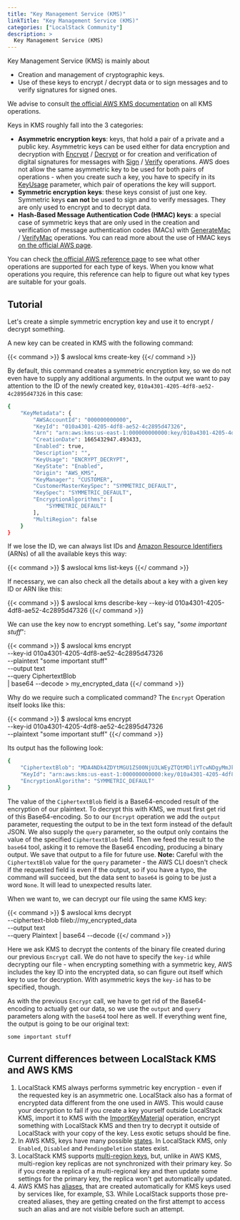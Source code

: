 ```yaml
---
title: "Key Management Service (KMS)"
linkTitle: "Key Management Service (KMS)"
categories: ["LocalStack Community"]
description: >
  Key Management Service (KMS)
---
```


Key Management Service (KMS) is mainly about
- Creation and management of cryptographic keys.
- Use of these keys to encrypt / decrypt data or to sign messages and to verify signatures for signed ones.

We advise to consult [the official AWS KMS documentation](https://docs.aws.amazon.com/kms/latest/APIReference/Welcome.html) on all KMS operations.

Keys in KMS roughly fall into the 3 categories:
- **Asymmetric encryption keys**: keys, that hold a pair of a private and a public key. Asymmetric keys can be used either for data encryption and decryption with [Encrypt](https://docs.aws.amazon.com/kms/latest/APIReference/API_Encrypt.html) / [Decrypt](https://docs.aws.amazon.com/kms/latest/APIReference/API_Decrypt.html) or for creation and verification of digital signatures for messages with [Sign](https://docs.aws.amazon.com/kms/latest/APIReference/API_Sign.html) / [Verify](https://docs.aws.amazon.com/kms/latest/APIReference/API_Verify.html) operations. AWS does not allow the same asymmetric key to be used for both pairs of operations - when you create such a key, you have to specify in its [KeyUsage](https://docs.aws.amazon.com/kms/latest/APIReference/API_CreateKey.html#KMS-CreateKey-request-KeyUsage) parameter, which pair of operations the key will support.
- **Symmetric encryption keys**: these keys consist of just one key. Symmetric keys **can not** be used to sign and to verify messages. They are only used to encrypt and to decrypt data.
- **Hash-Based Message Authentication Code (HMAC) keys**: a special case of symmetric keys that are only used in the creation and verification of message authentication codes (MACs) with [GenerateMac](https://docs.aws.amazon.com/kms/latest/APIReference/API_GenerateMac.html) / [VerifyMac](https://docs.aws.amazon.com/kms/latest/APIReference/API_VerifyMac.html) operations. You can read more about the use of HMAC keys [on the official AWS page](https://docs.aws.amazon.com/kms/latest/developerguide/hmac.html).

You can check [the official AWS reference page](https://docs.aws.amazon.com/kms/latest/developerguide/symm-asymm-compare.html) to see what other operations are supported for each type of keys. When you know what operations you require, this reference can help to figure out what key types are suitable for your goals.

## Tutorial

Let's create a simple symmetric encryption key and use it to encrypt / decrypt something.

A new key can be created in KMS with the following command:

{{< command >}}
$ awslocal kms create-key
{{</ command >}}

By default, this command creates a symmetric encryption key, so we do not even have to supply any additional arguments. In the output we want to pay attention to the ID of the newly created key, `010a4301-4205-4df8-ae52-4c2895d47326` in this case:

```sh
{
    "KeyMetadata": {
        "AWSAccountId": "000000000000",
        "KeyId": "010a4301-4205-4df8-ae52-4c2895d47326",
        "Arn": "arn:aws:kms:us-east-1:000000000000:key/010a4301-4205-4df8-ae52-4c2895d47326",
        "CreationDate": 1665432947.493433,
        "Enabled": true,
        "Description": "",
        "KeyUsage": "ENCRYPT_DECRYPT",
        "KeyState": "Enabled",
        "Origin": "AWS_KMS",
        "KeyManager": "CUSTOMER",
        "CustomerMasterKeySpec": "SYMMETRIC_DEFAULT",
        "KeySpec": "SYMMETRIC_DEFAULT",
        "EncryptionAlgorithms": [
            "SYMMETRIC_DEFAULT"
        ],
        "MultiRegion": false
    }
}
```

If we lose the ID, we can always list IDs and [Amazon Resource Identifiers](https://docs.aws.amazon.com/general/latest/gr/aws-arns-and-namespaces.html) (ARNs) of all the available keys this way:

{{< command >}}
$ awslocal kms list-keys
{{</ command >}}

If necessary, we can also check all the details about a key with a given key ID or ARN like this:

{{< command >}}
$ awslocal kms describe-key --key-id 010a4301-4205-4df8-ae52-4c2895d47326
{{</ command >}}

We can use the key now to encrypt something. Let's say, "*some important stuff*":

{{< command >}}
$ awslocal kms encrypt \
      --key-id 010a4301-4205-4df8-ae52-4c2895d47326 \
      --plaintext "some important stuff" \
      --output text \
      --query CiphertextBlob \
  | base64 --decode > my_encrypted_data
{{</ command >}}

Why do we require such a complicated command? The `Encrypt` Operation itself looks like this:

{{< command >}}
$ awslocal kms encrypt \
      --key-id 010a4301-4205-4df8-ae52-4c2895d47326 \
      --plaintext "some important stuff"
{{</ command >}}

Its output has the following look:

```sh
{
    "CiphertextBlob": "MDA4NDk4ZDYtMGU1ZS00NjU3LWEyZTQtMDliYTcwNDgyMmJkxw1eaLVUeUZA7bZzp+k7VAAAAAAAAAAAAAAAAAAAAAAetG9/5Znpw83/4xhwObc6Fc2B73y1ZvIigwahKopT0Q==",
    "KeyId": "arn:aws:kms:us-east-1:000000000000:key/010a4301-4205-4df8-ae52-4c2895d47326",
    "EncryptionAlgorithm": "SYMMETRIC_DEFAULT"
}
```

The value of the `CiphertextBlob` field is a Base64-encoded result of the encryption of our plaintext. To decrypt this with KMS, we must first get rid of this Base64-encoding. So to our `Encrypt` operation we add the `output` parameter, requesting the output to be in the text form instead of the default JSON. We also supply the `query` parameter, so the output only contains the value of the specified `CiphertextBlob` field. Then we feed the result to the `base64` tool, asking it to remove the Base64 encoding, producing a binary output. We save that output to a file for future use. **Note:** Careful with the `CiphertextBlob` value for the `query` parameter - the AWS CLI doesn't check if the requested field is even if the output, so if you have a typo, the command will succeed, but the data sent to `base64` is going to be just a word `None`. It will lead to unexpected results later.

When we want to, we can decrypt our file using the same KMS key:

{{< command >}}
$ awslocal kms decrypt \
      --ciphertext-blob fileb://my_encrypted_data \
      --output text \
      --query Plaintext
  | base64 --decode
{{</ command >}}

Here we ask KMS to decrypt the contents of the binary file created during our previous `Encrypt` call. We do not have to specify the `key-id` while decrypting our file - when encrypting something with a symmetric key, AWS includes the key ID into the encrypted data, so can figure out itself which key to use for decryption. With asymmetric keys the `key-id` has to be specified, though.

As with the previous `Encrypt` call, we have to get rid of the Base64-encoding to actually get our data, so we use the `output` and `query` parameters along with the `base64` tool here as well. If everything went fine, the output is going to be our original text:

```sh
some important stuff
```

## Current differences between LocalStack KMS and AWS KMS

1. LocalStack KMS always performs symmetric key encryption - even if the requested key is an asymmetric one. LocalStack also has a format of encrypted data different from the one used in AWS. This would cause your decryption to fail if you create a key yourself outside LocalStack KMS, import it to KMS with the [ImportKeyMaterial](https://docs.aws.amazon.com/kms/latest/APIReference/API_ImportKeyMaterial.html) operation, encrypt something with LocalStack KMS and then try to decrypt it outside of LocalStack with your copy of the key. Less exotic setups should be fine. 
2. In AWS KMS, keys have many possible [states](https://docs.aws.amazon.com/kms/latest/developerguide/key-state.html). In LocalStack KMS, only `Enabled`, `Disabled` and `PendingDeletion` states exist.
3. LocalStack KMS supports [multi-region keys](https://docs.aws.amazon.com/kms/latest/developerguide/multi-region-keys-overview.html), but, unlike in AWS KMS, multi-region key replicas are not synchronized with their primary key. So if you create a replica of a multi-regional key and then update some settings for the primary key, the replica won't get automatically updated.
4. AWS KMS has [aliases](https://docs.aws.amazon.com/kms/latest/developerguide/kms-alias.html), that are created automatically for KMS keys used by services like, for example, S3. While LocalStack supports those pre-created aliases, they are getting created on the first attempt to access such an alias and are not visible before such an attempt.   